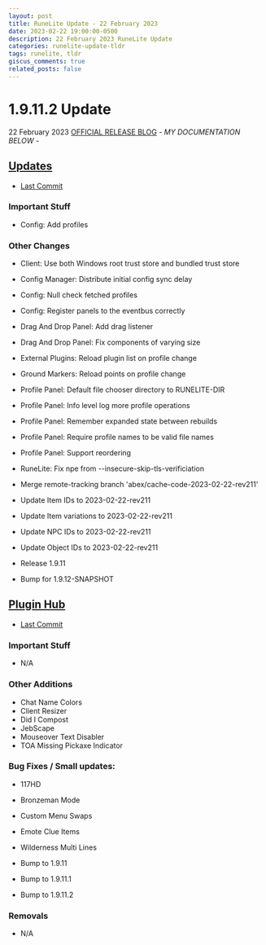 ```yaml
---
layout: post
title: RuneLite Update - 22 February 2023
date: 2023-02-22 19:00:00-0500
description: 22 February 2023 RuneLite Update
categories: runelite-update-tldr
tags: runelite, tldr
giscus_comments: true
related_posts: false
---
```


# 1.9.11.2 Update
22 February 2023
[OFFICIAL RELEASE BLOG][1]
*- MY DOCUMENTATION BELOW -*

## [Updates][1]
- [Last Commit][2]

### Important Stuff
- Config: Add profiles

### Other Changes
- Client: Use both Windows root trust store and bundled trust store
- Config Manager: Distribute initial config sync delay
- Config: Null check fetched profiles
- Config: Register panels to the eventbus correctly
- Drag And Drop Panel: Add drag listener
- Drag And Drop Panel: Fix components of varying size
- External Plugins: Reload plugin list on profile change
- Ground Markers: Reload points on profile change
- Profile Panel: Default file chooser directory to RUNELITE-DIR
- Profile Panel: Info level log more profile operations
- Profile Panel: Remember expanded state between rebuilds
- Profile Panel: Require profile names to be valid file names
- Profile Panel: Support reordering
- RuneLite: Fix npe from --insecure-skip-tls-verificiation

- Merge remote-tracking branch 'abex/cache-code-2023-02-22-rev211'
- Update Item IDs to 2023-02-22-rev211
- Update Item variations to 2023-02-22-rev211
- Update NPC IDs to 2023-02-22-rev211
- Update Object IDs to 2023-02-22-rev211

- Release 1.9.11
- Bump for 1.9.12-SNAPSHOT

## [Plugin Hub][3]
- [Last Commit][4]

### Important Stuff
- N/A

### Other Additions
- Chat Name Colors
- Client Resizer
- Did I Compost
- JebScape
- Mouseover Text Disabler
- TOA Missing Pickaxe Indicator

### Bug Fixes / Small updates:
- 117HD
- Bronzeman Mode
- Custom Menu Swaps
- Emote Clue Items
- Wilderness Multi Lines

- Bump to 1.9.11
- Bump to 1.9.11.1
- Bump to 1.9.11.2

### Removals
- N/A

[1]: https://runelite.net/blog/show/2023-02-18-1.9.11-Release
[2]: https://github.com/runelite/runelite/commits/master
[3]: https://github.com/runelite/runelite/commit/182b0d769355c8276412a4ef44966f5618b57edb
[4]: https://github.com/runelite/plugin-hub/commits/master
[5]: https://github.com/runelite/plugin-hub/commit/a548b808eabd65065d7487bd7bfeb45229dd2d05
